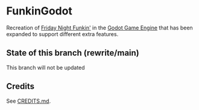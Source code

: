 # FunkinGodot

Recreation of [Friday Night Funkin'](https://github.com/FunkinCrew/Funkin) in the [Godot Game Engine](https://godotengine.org) that has been expanded to support different extra features.

## State of this branch (rewrite/main)

This branch will not be updated

## Credits

See [CREDITS.md](CREDITS.md).
